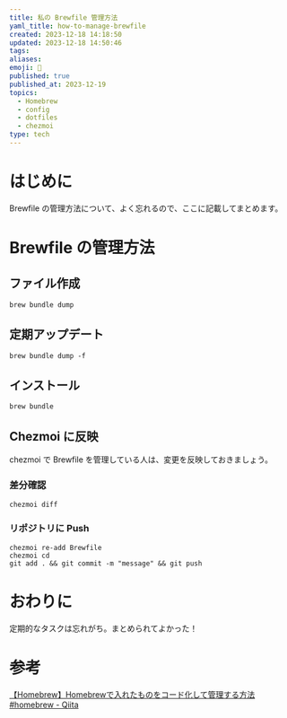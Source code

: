```yaml
---
title: 私の Brewfile 管理方法
yaml_title: how-to-manage-brewfile
created: 2023-12-18 14:18:50
updated: 2023-12-18 14:50:46
tags: 
aliases: 
emoji: 🐥
published: true
published_at: 2023-12-19
topics:
  - Homebrew
  - config
  - dotfiles
  - chezmoi
type: tech
---
```

# はじめに

Brewfile の管理方法について、よく忘れるので、ここに記載してまとめます。

# Brewfile の管理方法

## ファイル作成
```
brew bundle dump
```
## 定期アップデート
```
brew bundle dump -f
```
## インストール
```
brew bundle
```
## Chezmoi に反映

chezmoi で Brewfile を管理している人は、変更を反映しておきましょう。

### 差分確認
```
chezmoi diff
```
### リポジトリに Push
```
chezmoi re-add Brewfile
chezmoi cd
git add . && git commit -m "message" && git push
```
# おわりに

定期的なタスクは忘れがち。まとめられてよかった！

# 参考

[【Homebrew】Homebrewで入れたものをコード化して管理する方法 #homebrew - Qiita](https://qiita.com/terufumi1122/items/542da0faf947eeb258b6)
